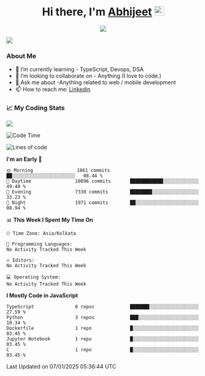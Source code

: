 <div align="center">
   <h1>Hi there, I'm <a href="">Abhijeet</a> <img src="https://media.giphy.com/media/hvRJCLFzcasrR4ia7z/giphy.gif" width="25px"> </h1>
   
   
   <img src="https://pronoun.cyou/x/y?subject=He&object=Him&height=20"> 
</div>

![](https://komarev.com/ghpvc/?username=abhijeetsingh-22)

<h3>About Me </h3>

<!-- - 🔭 I’m currently working on - My engineering Capstone Project -->
- 🌱 I’m currently learning - TypeScript, Devops, DSA
- 👯 I’m looking to collaborate on - Anything (I love to code.)
- 💬 Ask me about -Anything related to web / mobile development
- 📫 How to reach me: [Linkedin](https://www.linkedin.com/in/amabhijeet/)

### &#128200; My Coding Stats

<img align="center" src="https://github-readme-stats.vercel.app/api?username=abhijeetsingh-22&count_private=true&show_icons=true&theme=default&hide=stars" />

<!--START_SECTION:waka-->
![Code Time](http://img.shields.io/badge/Code%20Time-463%20hrs%2033%20mins-blue)

![Lines of code](https://img.shields.io/badge/From%20Hello%20World%20I%27ve%20Written-5.2%20million%20lines%20of%20code-blue)

**I'm an Early 🐤** 

```text
🌞 Morning                1861 commits        ██░░░░░░░░░░░░░░░░░░░░░░░   08.44 % 
🌆 Daytime                10896 commits       ████████████░░░░░░░░░░░░░   49.40 % 
🌃 Evening                7330 commits        ████████░░░░░░░░░░░░░░░░░   33.23 % 
🌙 Night                  1971 commits        ██░░░░░░░░░░░░░░░░░░░░░░░   08.94 % 
```


📊 **This Week I Spent My Time On** 

```text
🕑︎ Time Zone: Asia/Kolkata

💬 Programming Languages: 
No Activity Tracked This Week

🔥 Editors: 
No Activity Tracked This Week

💻 Operating System: 
No Activity Tracked This Week
```

**I Mostly Code in JavaScript** 

```text
TypeScript               8 repos             ███████░░░░░░░░░░░░░░░░░░   27.59 % 
Python                   3 repos             ███░░░░░░░░░░░░░░░░░░░░░░   10.34 % 
Dockerfile               1 repo              █░░░░░░░░░░░░░░░░░░░░░░░░   03.45 % 
Jupyter Notebook         1 repo              █░░░░░░░░░░░░░░░░░░░░░░░░   03.45 % 
C                        1 repo              █░░░░░░░░░░░░░░░░░░░░░░░░   03.45 % 
```




 Last Updated on 07/01/2025 05:36:44 UTC
<!--END_SECTION:waka-->
